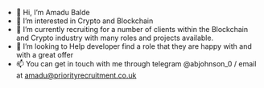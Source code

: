 - 👋 Hi, I’m Amadu Balde 
- 👀 I’m interested in Crypto and Blockchain
- 🌱 I’m currently recruiting  for a number of clients within the Blockchain and Crypto industry with many roles and projects available. 
- 💞️ I’m looking to Help developer find a role that they are happy with and with a great offer
- 📫 You can get in touch with me through telegram @abjohnson_0 / email at amadu@priorityrecruitment.co.uk 

<!---
ABjohnson0/ABjohnson0 is a ✨ special ✨ repository because its `README.md` (this file) appears on your GitHub profile.
You can click the Preview link to take a look at your changes.
--->
